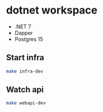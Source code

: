 # dotnet workspace

- .NET 7
- Dapper
- Postgres 15

## Start infra

```bash
make infra-dev
```

## Watch api

```bash
make webapi-dev
```
